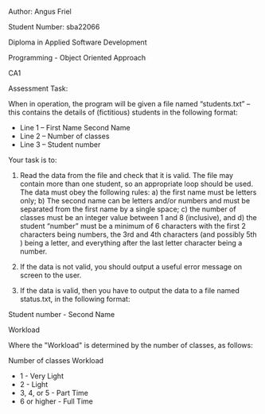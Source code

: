 Author: Angus Friel

Student Number: sba22066

Diploma in Applied Software Development

Programming - Object Oriented Approach

CA1 

Assessment Task:

When in operation, the program will be given a file named “students.txt” – this contains the details of (fictitious) students in the following format: 

- Line 1 – First Name Second Name
- Line 2 – Number of classes
- Line 3 – Student number

Your task is to: 
1)	Read the data from the file and check that it is valid. The file may contain more than one student, so an appropriate loop should be used. The data must obey the following rules: 
a)	the first name must be letters only; 
b)	The second name can be letters and/or numbers and must be separated from the first name by a single space; 
c)	the number of classes must be an integer value between 1 and 8 (inclusive), and 
d)	the student “number” must be a minimum of 6 characters with the first 2 characters being numbers, the 3rd  and 4th characters (and possibly 5th ) being a letter, and everything after the last letter character being a number.

2)	If the data is not valid, you should output a useful error message on screen to the user.

3)	If the data is valid, then you have to output the data to a file named status.txt, in the following format:

Student number - Second Name

Workload



Where the "Workload" is determined by the number of classes, as follows:


Number of classes	    Workload
- 1	                    - Very Light
- 2	                    - Light
- 3, 4, or 5	         - Part Time
- 6 or higher	           - Full Time

